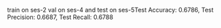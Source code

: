 train on ses-2 val on ses-4 and test on ses-5Test Accuracy: 0.6786, Test Precision: 0.6687, Test Recall: 0.6788

